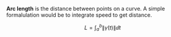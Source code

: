 **Arc length** is the distance between points on a curve. A simple formalulation would be to integrate speed to get distance.

$$
L = \int_a^b \lVert \dot{\gamma}(t) \rVert \dd{t}
$$